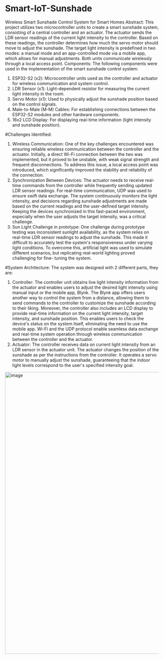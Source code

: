# Smart-IoT-Sunshade
Wireless Smart Sunshade Control System for Smart Homes
Abstract: This project utilizes two microcontroller units to
create a smart sunshade system, consisting of a central
controller and an actuator. The actuator sends the LDR sensor
readings of the current light intensity to the controller. Based
on these readings, the controller determines how much the
servo motor should move to adjust the sunshade. The target
light intensity is predefined in two modes: a manual mode and
an app-controlled mode via a mobile app, which allows for
manual adjustments. Both units communicate wirelessly
through a local access point.
Components: The following components were used in the
implementation of the smart sunshade control system:
1. ESP32-S2 (x2): Microcontroller units used as the controller
and actuator for wireless communication and system control.
2. LDR Sensor (x1): Light-dependent resistor for measuring the
current light intensity in the room.
3. Servo Motor (x1): Used to physically adjust the sunshade
position based on the control signals.
4. Male-to-Male (M-M) Cables: For establishing connections
between the ESP32-S2 modules and other hardware
components.
5. 16x2 LCD Display: For displaying real-time information
(light intensity and sunshade position).

#Challenges Identified:
1. Wireless Communication: One of the key challenges
encountered was ensuring reliable wireless communication
between the controller and the actuator. Initially, a direct Wi-Fi
connection between the two was implemented, but it proved
to be unstable, with weak signal strength and frequent
disconnections. To address this issue, a local access point was
introduced, which significantly improved the stability and
reliability of the connection.
2. Synchronization Between Devices: The actuator needs to
receive real-time commands from the controller while
frequently sending updated LDR sensor readings. For real-time
communication, UDP was used to ensure swift data exchange.
The system continuously monitors the light intensity, and
decisions regarding sunshade adjustments are made based on
the current readings and the user-defined target intensity.
Keeping the devices synchronized in this fast-paced
environment, especially when the user adjusts the target
intensity, was a critical challenge.
3. Sun Light Challenge in prototype: One challenge during
prototype testing was inconsistent sunlight availability, as the
system relies on real-time LDR sensor readings to adjust the
sunshade. This made it difficult to accurately test the system's
responsiveness under varying light conditions. To overcome
this, artificial light was used to simulate different scenarios,
but replicating real-world lighting proved challenging for fine-
tuning the system.

#System Architecture: The system was designed with 2
different parts, they are:

1. Controller: The controller unit obtains live light intensity
information from the actuator and enables users to adjust the
desired light intensity using manual input or the mobile app,
Blynk. The Blynk app offers users another way to control the
system from a distance, allowing them to send commands to
the controller to customize the sunshade according to their
liking. Moreover, the controller also includes an LCD display to
provide real-time information on the current light intensity,
target intensity, and sunshade position. This enables users to
check the device's status on the system itself, eliminating the
need to use the mobile app. Wi-Fi and the UDP protocol enable
seamless data exchange and real-time system operation
through wireless communication between the controller and
the actuator.
2. Actuator: The controller receives data on current light
intensity from an LDR sensor in the actuator unit. The actuator
changes the position of the sunshade as per the instructions
from the controller. It operates a servo motor to manually
adjust the sunshade, guaranteeing that the indoor light levels
correspond to the user's specified intensity goal.


<img width="1476" height="923" alt="image" src="https://github.com/user-attachments/assets/ec6db967-388f-487b-8e7a-4f76bc971416" />

